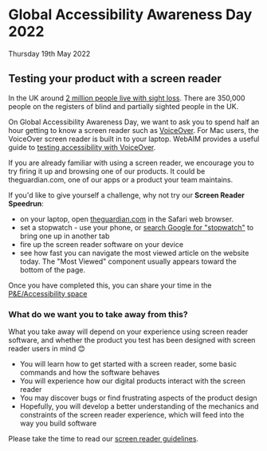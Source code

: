 # Global Accessibility Awareness Day 2022

Thursday 19th May 2022

## Testing your product with a screen reader

In the UK around [2 million people live with sight loss][sight-loss]. There are 350,000 people on the registers of blind and partially sighted people in the UK.

[sight-loss]: https://www.rnib.org.uk/professionals/knowledge-and-research-hub/key-information-and-statistics

On Global Accessibility Awareness Day, we want to ask you to spend half an hour getting to know a screen reader such as [VoiceOver](https://www.apple.com/accessibility/vision/). For Mac users, the VoiceOver screen reader is built in to your laptop. WebAIM provides a useful guide to [testing accessibility with VoiceOver](https://webaim.org/articles/voiceover/).

If you are already familiar with using a screen reader, we encourage you to try firing it up and browsing one of our products. It could be theguardian.com, one of our apps or a product your team maintains.

If you'd like to give yourself a challenge, why not try our **Screen Reader Speedrun**:

- on your laptop, open [theguardian.com](https://www.theguardian.com) in the Safari web browser.
- set a stopwatch - use your phone, or [search Google for "stopwatch"](https://www.google.com/search?q=stopwatch) to bring one up in another tab
- fire up the screen reader software on your device
- see how fast you can navigate the most viewed article on the website today. The "Most Viewed" component usually appears toward the bottom of the page.

Once you have completed this, you can share your time in the [P&E/Accessibility space](https://mail.google.com/chat/u/0/?zx=tg6rca8mr6kx#chat/space/AAAAoMQI1jM)

### What do we want you to take away from this?

What you take away will depend on your experience using screen reader software, and whether the product you test has been designed with screen reader users in mind 😊

- You will learn how to get started with a screen reader, some basic commands and how the software behaves
- You will experience how our digital products interact with the screen reader
- You may discover bugs or find frustrating aspects of the product design
- Hopefully, you will develop a better understanding of the mechanics and constraints of the screen reader experience, which will feed into the way you build software

Please take the time to read our [screen reader guidelines](../people-and-technology/03-visual.md#screen-reader).
